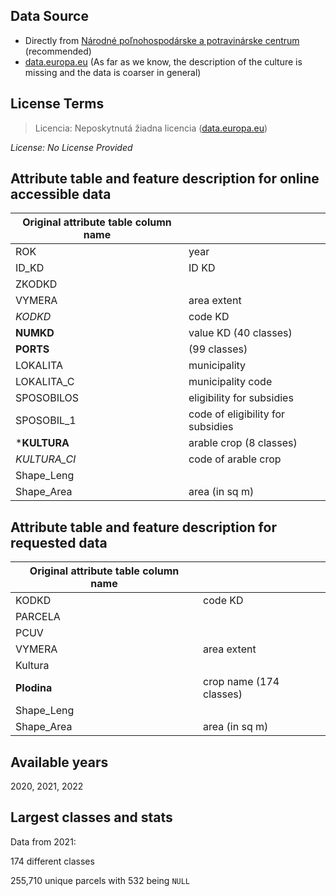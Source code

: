 ## Data Source
- Directly from [Národné poľnohospodárske a potravinárske centrum](http://www.nppc.sk/index.php/sk/) (recommended)
- [data.europa.eu](https://data.europa.eu/data/datasets/4c408849-80e9-41a2-8c93-08a65b7ce4fb?locale=sk) (As far as we know, the description of the culture is missing and the data is coarser in general)
## License Terms
> Licencia: Neposkytnutá žiadna licencia
([data.europa.eu](https://data.europa.eu/data/datasets/4c408849-80e9-41a2-8c93-08a65b7ce4fb?locale=sk))

_License: No License Provided_

## Attribute table and feature description for online accessible data
| Original attribute table column name |                                       |
| ------------------------------------ |---------------------------------------|
| ROK                                  | year                                  |
| ID_KD                                | ID KD                                 |
| ZKODKD                               |                                       |
| VYMERA                               | area extent                           |
| _KODKD_                              | code KD                               |
| **NUMKD**                            | value KD (40 classes)                 |
| **PORTS**                            | (99 classes)                          |
| LOKALITA                             | municipality                          |
| LOKALITA_C                           | municipality code                     |
| SPOSOBILOS                           | eligibility for subsidies             |
| SPOSOBIL_1                           | code of eligibility for subsidies     |
| ***KULTURA**                         | arable crop (8 classes)               |
| _KULTURA_CI_                         | code of arable crop                   |
| Shape_Leng                           |                                       |
| Shape_Area                           | area (in sq m)                        |

## Attribute table and feature description for requested data
| Original attribute table column name |                                       |
| ------------------------------------ |---------------------------------------|
| KODKD                                | code KD                               |
| PARCELA                              |                                       |
| PCUV                                 |                                       |
| VYMERA                               | area extent                           |
| Kultura                              |                                       |
| **Plodina**                          | crop name (174 classes)               |
| Shape_Leng                           |                                       |
| Shape_Area                           | area (in sq m)                        |

## Available years
2020, 2021, 2022

## Largest classes and stats
Data from 2021:

174 different classes

255,710 unique parcels with 532 being `NULL` 
